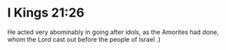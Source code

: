 # I Kings 21:26

He acted very abominably in going after idols, as the Amorites had done, whom the Lord cast out before the people of Israel .)
